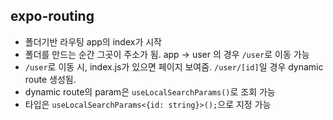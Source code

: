 ## expo-routing

- 폴더기반 라우팅 app의 index가 시작
- 폴더를 만드는 순간 그곳이 주소가 됨. app -> user 의 경우 `/user`로 이동 가능
- `/user`로 이동 시, index.js가 있으면 페이지 보여줌. `/user/[id]`일 경우 dynamic route 생성됨.
- dynamic route의 param은 `useLocalSearchParams()`로 조회 가능
- 타입은 `useLocalSearchParams<{id: string}>();`으로 지정 가능

